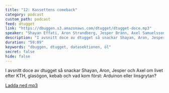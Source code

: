 ```yaml
---
title: "12: Kassettens comeback"
category: podcast
custom_path: podcast
feed: dtugget
link: "https://dbuggen.s3.amazonaws.com/dtugget/dtugget-doce.mp3"
speaker: "Shayan Effati, Aron Strandberg, Jesper Bränn, Axel Samuelsson"
description: "I avsnitt doce av dtugget så snackar Shayan, Aron, Jesper och Axel om livet efter KTH, glasögon, kebab och vad kom först: Arduinon eller linsgrytan?"
duration: "59:09"
keywords: "dbuggen, dtugget, datasektionen, öl"
secret: false
hide: false
---
```

<script src="/audiojs/audio.min.js"></script>
<script>
  audiojs.events.ready(function() {
    var as = audiojs.createAll();
  });
</script>

I avsnitt doce av dtugget så snackar Shayan, Aron, Jesper och Axel om livet efter KTH, glasögon, kebab och vad kom först: Arduinon eller linsgrytan?

<audio src="{{ page.link }}" preload="auto"></audio>

<p class="center">
  <a class="center" href="{{ page.link }}">Ladda ned mp3</a>
</p>
